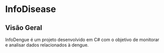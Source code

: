 # InfoDisease

## Visão Geral
InfoDengue é um projeto desenvolvido em C# com o objetivo de monitorar e analisar dados relacionados à dengue.

